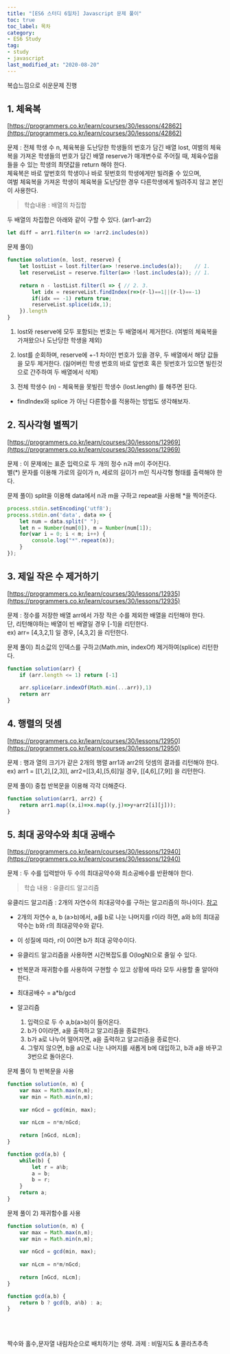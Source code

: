 ```yaml
---
title: "[ES6 스터디 6일차] Javascript 문제 풀이"
toc: true
toc_label: 목차
category:
- ES6 Study
tag:
- study
- javascript
last_modified_at: "2020-08-20"
---
```


복습느낌으로 쉬운문제 진행

## 1. 체육복
[https://programmers.co.kr/learn/courses/30/lessons/42862](https://programmers.co.kr/learn/courses/30/lessons/42862)

문제 : 전체 학생 수 n, 체육복을 도난당한 학생들의 번호가 담긴 배열 lost, 여벌의 체육복을 가져온 학생들의 번호가 담긴 배열 reserve가 매개변수로 주어질 때, 체육수업을 들을 수 있는 학생의 최댓값을 return 해야 한다.<br> 
체육복은 바로 앞번호의 학생이나 바로 뒷번호의 학생에게만 빌려줄 수 있으며,<br>
여벌 체육복을 가져온 학생이 체육복을 도난당한 경우 다른학생에게 빌려주지 않고 본인이 사용한다.

> 학습내용 : 배열의 차집합

두 배열의 차집합은 아래와 같이 구할 수 있다.  (arr1-arr2)
```javascript
let diff = arr1.filter(n => !arr2.includes(n))
```

문제 풀이) 
```javascript
function solution(n, lost, reserve) {
    let lostList = lost.filter(a=> !reserve.includes(a));    // 1.
    let reserveList = reserve.filter(a=> !lost.includes(a)); // 1.
    
    return n - lostList.filter(l => { // 2. 3.
        let idx = reserveList.findIndex(r=>(r-l)==1||(r-l)==-1)
        if(idx == -1) return true;
        reserveList.splice(idx,1);
    }).length
}
```

1. lost와 reserve에 모두 포함되는 번호는 두 배열에서 제거한다. 
(여벌의 체육복을 가져왔으나 도난당한 학생을 제외)

2. lost를 순회하며, reserve에 +-1 차이인 번호가 있을 경우, 두 배열에서 해당 값들을 모두 제거한다.
 (잃어버린 학생 번호의 바로 앞번호 혹은 뒷번호가 있으면 빌린것으로 간주하여 두 배열에서 삭제)

3. 전체 학생수 (n) - 체육복을 못빌린 학생수 (lost.length) 를 해주면 된다.


- findIndex와 splice 가 아닌 다른함수를 적용하는 방법도 생각해보자.


## 2. 직사각형 별찍기
[https://programmers.co.kr/learn/courses/30/lessons/12969](https://programmers.co.kr/learn/courses/30/lessons/12969)

문제 : 이 문제에는 표준 입력으로 두 개의 정수 n과 m이 주어진다.<br>
별(\*) 문자를 이용해 가로의 길이가 n, 세로의 길이가 m인 직사각형 형태를 출력해야 한다.

문제 풀이)  split을 이용해 data에서 n과 m을 구하고 repeat을 사용해 *을 찍어준다.
```javascript
process.stdin.setEncoding('utf8');
process.stdin.on('data', data => {
    let num = data.split(" ");
    let n = Number(num[0]), m = Number(num[1]);
    for(var i = 0; i < m; i++) {
        console.log("*".repeat(n));
    }
});
```

## 3. 제일 작은 수 제거하기
[https://programmers.co.kr/learn/courses/30/lessons/12935](https://programmers.co.kr/learn/courses/30/lessons/12935)

문제 : 정수를 저장한 배열 arr에서 가장 작은 수를 제외한 배열을 리턴해야 한다. <br>
단, 리턴해야하는 배열이 빈 배열일 경우 [-1]을 리턴한다.<br>
ex) arr= [4,3,2,1] 일 경우, [4,3,2] 을 리턴한다.

문제 풀이) 최소값의 인덱스를 구하고(Math.min, indexOf) 제거하여(splice) 리턴한다.
```javascript
function solution(arr) {
    if (arr.length <= 1) return [-1]
    
    arr.splice(arr.indexOf(Math.min(...arr)),1)
    return arr
}
```

## 4. 행렬의 덧셈
[https://programmers.co.kr/learn/courses/30/lessons/12950](https://programmers.co.kr/learn/courses/30/lessons/12950)

문제 :  행과 열의 크기가 같은 2개의 행렬 arr1과 arr2의 덧셈의 결과를 리턴해야 한다. <br>
ex) arr1 = [[1,2],[2,3]], arr2=[[3,4],[5,6]]일 경우,	[[4,6],[7,9]] 을 리턴한다.

문제 풀이) 중첩 반복문을 이용해 각각 더해준다.
```javascript
function solution(arr1, arr2) {
    return arr1.map((x,i)=>x.map((y,j)=>y+arr2[i][j]));
}
```

## 5. 최대 공약수와 최대 공배수
[https://programmers.co.kr/learn/courses/30/lessons/12940](https://programmers.co.kr/learn/courses/30/lessons/12940)

문제 : 두 수를 입력받아 두 수의 최대공약수와 최소공배수를 반환해야 한다.

> 학습 내용 : 유클리드 알고리즘

유클리드 알고리즘 : 2개의 자연수의 최대공약수를 구하는 알고리즘의 하나이다. [참고](https://ko.wikipedia.org/wiki/%EC%9C%A0%ED%81%B4%EB%A6%AC%EB%93%9C_%ED%98%B8%EC%A0%9C%EB%B2%95)
- 2개의 자연수 a, b (a>b)에서, a를 b로 나눈 나머지를 r이라 하면,  a와 b의 최대공약수는 b와 r의 최대공약수와 같다.

- 이 성질에 따라, r이 0이면  b가 최대 공약수이다. 

- 유클리드 알고리즘을 사용하면 시간복잡도를 O(logN)으로 줄일 수 있다.
- 반복문과 재귀함수를 사용하여 구현할 수 있고 상황에 따라 모두 사용할 줄 알아야 한다.

- 최대공배수 = a*b/gcd

- 알고리즘
	1. 입력으로 두 수 a,b(a>b)이 들어온다.
	2. b가 0이라면, a을 출력하고 알고리즘을 종료한다.
	3. b가 a로 나누어 떨어지면, a을 출력하고 알고리즘을 종료한다.
	4. 그렇지 않으면, b을 a으로 나눈 나머지를 새롭게 b에 대입하고, b과 a을 바꾸고 3번으로 돌아온다.

문제 풀이 1) 반복문을 사용

```javascript
function solution(n, m) {
    var max = Math.max(n,m);
    var min = Math.min(n,m);
    
    var nGcd = gcd(min, max);
    
    var nLcm = n*m/nGcd;
    
    return [nGcd, nLcm];
}

function gcd(a,b) {
    while(b) {
        let r = a%b;
        a = b;
        b = r;
    }
    return a;
}
```

문제 풀이 2) 재귀함수를 사용
```javascript
function solution(n, m) {
    var max = Math.max(n,m);
    var min = Math.min(n,m);
    
    var nGcd = gcd(min, max);
    
    var nLcm = n*m/nGcd;
    
    return [nGcd, nLcm];
}

function gcd(a,b) {
    return b ? gcd(b, a%b) : a;
}
```





<br>
<br>

짝수와 홀수,문자열 내림차순으로 배치하기는 생략.
과제 : 비밀지도 & 콜라츠추측

